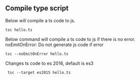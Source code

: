 ## Compile type script

Below will compile a ts code to js.

```
tsc hello.ts
```

Below command will compile a ts code to js if there is no error.
noEmitOnError: Do not generate js code if error

```
tsc --noEmitOnError hello.ts
```

Changes ts code to es 2016, default is es3

```
 tsc --target es2015 hello.ts
```
